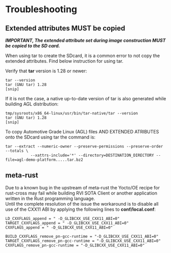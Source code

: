 # Troubleshooting

## Extended attributes MUST be copied

***IMPORTANT, The extended attribute set during image construction MUST be copied to the SD card.***

When using tar to create the SDcard, it is a common error to not copy the extended attributes. Find below instruction for using tar.

Verify that **tar** version is 1.28 or newer:

```
tar --version
tar (GNU tar) 1.28
[snip]
```

If it is not the case, a native up-to-date version of tar is also generated while building AGL distribution:
```
tmp/sysroots/x86_64-linux/usr/bin/tar-native/tar --version
tar (GNU tar) 1.28
[snip]
```

To copy Automotive Grade Linux (AGL) files AND EXTENDED ATRIBUTES onto the SDcard using tar the command is:

```
tar --extract --numeric-owner --preserve-permissions --preserve-order --totals \
           --xattrs-include='*' --directory=DESTINATION_DIRECTORY --file=agl-demo-platform.....tar.bz2
```

## meta-rust
Due to a known bug in the upstream of meta-rust the Yocto/OE recipe for rust-cross may fail while building RVI SOTA Client or another application written in the Rust programming language.  
Until the complete resolution of the issue the workaround is to disable all use of the CXX11 ABI by applying the following lines to **conf/local.conf**:

```
LD_CXXFLAGS_append = " -D_GLIBCXX_USE_CXX11_ABI=0"
TARGET_CXXFLAGS_append = " -D_GLIBCXX_USE_CXX11_ABI=0"
CXXFLAGS_append = " -D_GLIBCXX_USE_CXX11_ABI=0"
  
BUILD_CXXFLAGS_remove_pn-gcc-runtime = "-D_GLIBCXX_USE_CXX11_ABI=0"
TARGET_CXXFLAGS_remove_pn-gcc-runtime = "-D_GLIBCXX_USE_CXX11_ABI=0" CXXFLAGS_remove_pn-gcc-runtime = "-D_GLIBCXX_USE_CXX11_ABI=0"
```
